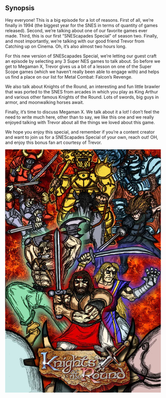 ## Synopsis

Hey everyone! This is a big episode for a lot of reasons. First of all, we’re finally in 1994 (the biggest year for the SNES in terms of quantity of games released). Second, we’re talking about one of our favorite games ever made. Third, this is our first “SNEScapades Special” of season two. Finally, and most importantly, we’re talking with our good friend Trevor from Catching up on Cinema. Oh, it’s also almost two hours long.

For this new version of SNEScapades Special, we’re letting our guest craft an episode by selecting any 3 Super NES games to talk about. So before we get to Megaman X, Trevor gives us a bit of a lesson on one of the Super Scope games (which we haven’t really been able to engage with) and helps us find a place on our list for Metal Combat: Falcon’s Revenge.

We also talk about Knights of the Round, an interesting and fun little brawler that was ported to the SNES from arcades in which you play as King Arthur and various other famous Knights of the Round. Lots of swords, big guys in armor, and moonwalking horses await.

Finally, it’s time to discuss Megaman X. We talk about it a lot! I don’t feel the need to write much here, other than to say, we like this one and we really enjoyed talking with Trevor about all the things we loved about this game.

We hope you enjoy this special, and remember if you’re a content creator and want to join us for a SNEScapades Special of your own, reach out! OH, and enjoy this bonus fan art courtesy of Trevor.

![Fan art of the main characters and bosses from Knights of the Round drawn by Trevor many years ago.](/images/other/knights_of_the_round_by_Trevor.webp)
